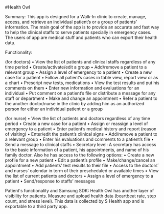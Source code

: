 #Health Owl

Summary:
This app is designed for a Walk-In clinic to create, manage, access, and retrieve an individual patient’s or a group of patients’ information. 
The main goal of the app is to provide an accurate and fast way to help the clinical staffs to serve patients specially in emergency cases. 
The users of app are medical stuff and patients who can export their health data. 

Functionality:

  (for doctors)
  •	View the list of patients and clinical staffs regardless of any time period
	•	Create/activate/edit a group
	•	Add/remove a patient to a relevant group 
	•	Assign a level of emergency to a patient
	•	Create a new case for a patient
	•	Follow all patient’s cases in table view, report view or as a chart
	•	Prescript new tests, medications
	•	View the test results and put his comments on them 
	•	Enter new information and evaluations for an individual
	•	Put comment on a patient’s file or distribute a message for any staff or department
	•	Make and change an appointment
	•	Refer a patient to the another doctor/nurse in the clinic by adding him as an authorized person for either an individual patient or a group

  (for nurse)
	•	View the list of patients and doctors regardless of any time period
	•	Create a new case for a patient 
	•	Assign or reassign a level of emergency to a patient
	•	Enter patient’s medical history and report (reason of visiting)
	•	Enter/edit the patient’s clinical signs
	•	Add/remove a patient to a relevant group 
	•	Enter his evaluations and comments to a patient’s file
	•	Send a message to clinical staffs
	•	Secretary level: A secretary has access to the basic information of a patient, his appointments, and name of his family doctor. Also he has access to the following options: 
	•	Create a new profile for a new patient
	•	Edit a patient’s profile 
	•	Make/change/cancel an appointment 
	•	Add patients’ test results to their file 
	•	Access to the doctors’ and nurses’ calendar in term of their prescheduled or available times
	•	View the list of current patients and doctors 
	•	Assign a level of emergency to a patient 
	•	Send/response to staffs’ messages 

  Patient's functionality and Samsung SDK:
  Health Owl has another layer of visibility for patients.
  Measure and upload health data (beartbeat rate, step count, and stress level). This data is collected by S Health app and is exportable to a third party app.
